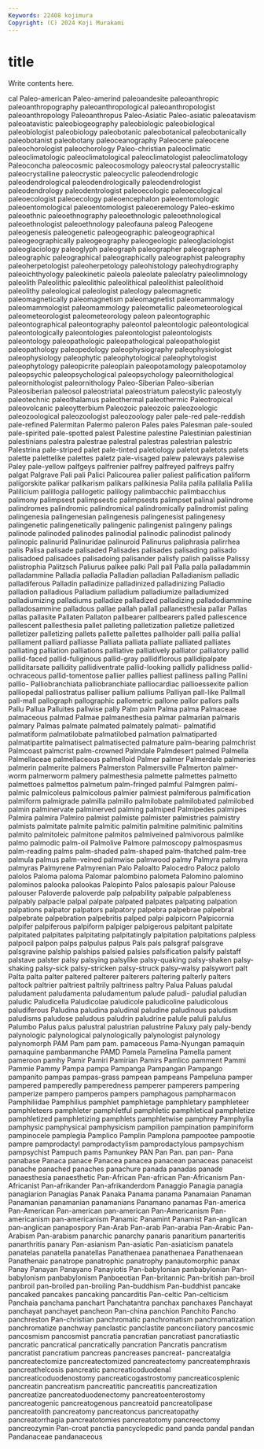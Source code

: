 ```yaml
---
Keywords: 22408 kojimura
Copyright: (C) 2024 Koji Murakami
---
```


# title

Write contents here.



cal Paleo-american Paleo-amerind paleoandesite paleoanthropic paleoanthropography paleoanthropological paleoanthropologist paleoanthropology Paleoanthropus
Paleo-Asiatic Paleo-asiatic paleoatavism paleoatavistic paleobiogeography paleobiologic paleobiological paleobiologist paleobiology paleobotanic
paleobotanical paleobotanically paleobotanist paleobotany paleoceanography Paleocene paleocene paleochorologist paleochorology Paleo-christian
paleoclimatic paleoclimatologic paleoclimatological paleoclimatologist paleoclimatology Paleoconcha paleocosmic paleocosmology paleocrystal paleocrystallic
paleocrystalline paleocrystic paleocyclic paleodendrologic paleodendrological paleodendrologically paleodendrologist paleodendrology paleodentrologist paleoecologic
paleoecological paleoecologist paleoecology paleoencephalon paleoentomologic paleoentomological paleoentomologist paleoeremology Paleo-eskimo paleoethnic
paleoethnography paleoethnologic paleoethnological paleoethnologist paleoethnology paleofauna paleog Paleogene paleogenesis paleogenetic
paleogeographic paleogeographical paleogeographically paleogeography paleogeologic paleoglaciologist paleoglaciology paleoglyph paleograph paleographer
paleographers paleographic paleographical paleographically paleographist paleography paleoherpetologist paleoherpetology paleohistology paleohydrography
paleoichthyology paleokinetic paleola paleolate paleolatry paleolimnology paleolith Paleolithic paleolithic paleolithical
paleolithist paleolithoid paleolithy paleological paleologist paleology paleomagnetic paleomagnetically paleomagnetism paleomagnetist
paleomammalogy paleomammologist paleomammology paleometallic paleometeorological paleometeorologist paleometeorology paleon paleontographic paleontographical
paleontography paleontol paleontologic paleontological paleontologically paleontologies paleontologist paleontologists paleontology paleopathologic
paleopathological paleopathologist paleopathology paleopedology paleophysiography paleophysiologist paleophysiology paleophytic paleophytological paleophytologist
paleophytology paleopicrite paleoplain paleopotamology paleopotamoloy paleopsychic paleopsychological paleopsychology paleornithological paleornithologist
paleornithology Paleo-Siberian Paleo-siberian Paleosiberian paleosol paleostriatal paleostriatum paleostylic paleostyly paleotechnic
paleothalamus paleothermal paleothermic Paleotropical paleovolcanic paleoytterbium Paleozoic paleozoic paleozoologic paleozoological
paleozoologist paleozoology paler pale-red pale-reddish pale-refined Palermitan Palermo paleron Pales
pales Palesman pale-souled pale-spirited pale-spotted palest Palestine palestine Palestinian palestinian
palestinians palestra palestrae palestral palestras palestrian palestric Palestrina pale-striped palet
pale-tinted paletiology paletot paletots palets palette palettelike palettes paletz pale-visaged
palew paleways palewise Paley pale-yellow palfgeys palfrenier palfrey palfreyed palfreys
palfry palgat Palgrave Pali pali Palici Palicourea palier paliest palification
paliform paligorskite palikar palikarism palikars palikinesia Palila palila palilalia Palilia
Palilicium palillogia palilogetic palilogy palimbacchic palimbacchius palimony palimpsest palimpsestic palimpsests
palimpset palinal palindrome palindromes palindromic palindromical palindromically palindromist paling palingenesia
palingenesian palingenesis palingenesist palingenesy palingenetic palingenetically palingenic palingenist palingeny palings
palinode palinoded palinodes palinodial palinodic palinodist palinody palinopic palinurid Palinuridae
palinuroid Palinurus paliphrasia palirrhea palis Palisa palisade palisaded Palisades palisades
palisading palisado palisadoed palisadoes palisadoing palisander palisfy palish palisse Palissy
palistrophia Palitzsch Paliurus palkee palki Pall pall Palla palla palladammin
palladammine Palladia palladia Palladian palladian Palladianism palladic palladiferous Palladin palladinize
palladinized palladinizing Palladio palladion palladious Palladium palladium palladiumize palladiumized palladiumizing
palladiums palladize palladized palladizing palladodiammine palladosammine palladous pallae pallah pallall
pallanesthesia pallar Pallas pallas pallasite Pallaten Pallaton pallbearer pallbearers palled
pallescence pallescent pallesthesia pallet palleting palletization palletize palletized palletizer palletizing
pallets pallette pallettes pallholder palli pallia pallial palliament palliard palliasse
Palliata palliata palliate palliated palliates palliating palliation palliations palliative palliatively
palliator palliatory pallid pallid-faced pallid-fuliginous pallid-gray pallidiflorous pallidipalpate palliditarsate pallidity
pallidiventrate pallid-looking pallidly pallidness pallid-ochraceous pallid-tomentose pallier pallies palliest palliness
palling Pallini pallio- Palliobranchiata palliobranchiate palliocardiac pallioessexite pallion palliopedal palliostratus
palliser pallium palliums Palliyan pall-like Pallmall pall-mall pallograph pallographic pallometric
pallone pallor pallors palls Pallu Pallua Palluites pallwise pally Palm
palm Palma palma Palmaceae palmaceous palmad Palmae palmanesthesia palmar palmarian
palmaris palmary Palmas palmate palmated palmately palmati- palmatifid palmatiform palmatilobate
palmatilobed palmation palmatiparted palmatipartite palmatisect palmatisected palmature palm-bearing palmchrist Palmcoast
palmcrist palm-crowned Palmdale Palmdesert palmed Palmella Palmellaceae palmellaceous palmelloid Palmer
palmer Palmerdale palmeries palmerin palmerite palmers Palmerston Palmersville Palmerton palmer-worm
palmerworm palmery palmesthesia palmette palmettes palmetto palmettoes palmettos palmetum palm-fringed
palmful Palmgren palmi- palmic palmicoleus palmicolous palmier palmiest palmiferous palmification
palmiform palmigrade palmilla palmillo palmilobate palmilobated palmilobed palmin palminervate palminerved
palming palmiped Palmipedes palmipes Palmira palmira Palmiro palmist palmiste palmister
palmistries palmistry palmists palmitate palmite palmitic palmitin palmitine palmitinic palmitins
palmito palmitoleic palmitone palmitos palmiveined palmivorous palmlike palmo palmodic palm-oil
Palmolive Palmore palmoscopy palmospasmus palm-reading palms palm-shaded palm-shaped palm-thatched palm-tree
palmula palmus palm-veined palmwise palmwood palmy Palmyra palmyra palmyras Palmyrene
Palmyrenian Palo Paloalto Palocedro Palocz palolo palolos Paloma paloma Palomar
palombino palometa Palomino palomino palominos palooka palookas Palopinto Palos palosapis
palour Palouse palouser Paloverde paloverde palp palpability palpable palpableness palpably
palpacle palpal palpate palpated palpates palpating palpation palpations palpator palpators
palpatory palpebra palpebrae palpebral palpebrate palpebration palpebritis palped palpi palpicorn
Palpicornia palpifer palpiferous palpiform palpiger palpigerous palpitant palpitate palpitated palpitates
palpitating palpitatingly palpitation palpitations palpless palpocil palpon palps palpulus palpus
Pals pals palsgraf palsgrave palsgravine palship palships palsied palsies palsification
palsify palstaff palstave palster palsy palsying palsylike palsy-quaking palsy-shaken palsy-shaking
palsy-sick palsy-stricken palsy-struck palsy-walsy palsywort palt Palta palta palter paltered
palterer palterers paltering palterly palters paltock paltrier paltriest paltrily paltriness
paltry Palua Paluas paludal paludament paludamenta paludamentum palude paludi- paludial
paludian paludic Paludicella Paludicolae paludicole paludicoline paludicolous paludiferous Paludina paludina
paludinal paludine paludinous paludism paludisms paludose paludous paludrin paludrine palule
paluli palulus Palumbo Palus palus palustral palustrian palustrine Paluxy paly
paly-bendy palynologic palynological palynologically palynologist palynology palynomorph PAM Pam pam
pam. pamaceous Pama-Nyungan pamaquin pamaquine pambanmanche PAMD Pamela Pamelina Pamella
pament pameroon pamhy Pamir Pamiri Pamirian Pamirs Pamlico pamment Pammi
Pammie Pammy Pampa pampa Pampanga Pampangan Pampango pampanito pampas pampas-grass
pampean pampeans Pampeluna pamper pampered pamperedly pamperedness pamperer pamperers pampering
pamperize pampero pamperos pampers pamphagous pampharmacon Pamphiliidae Pamphilius pamphlet pamphletage
pamphletary pamphleteer pamphleteers pamphleter pamphletful pamphletic pamphletical pamphletize pamphletized pamphletizing
pamphlets pamphletwise pamphrey Pamphylia pamphysic pamphysical pamphysicism pampilion pampination pampiniform
pampinocele pamplegia Pamplico Pamplin Pamplona pampootee pampootie pampre pamprodactyl pamprodactylism
pamprodactylous pampsychism pampsychist Pampuch pams Pamunkey PAN Pan Pan. pan
pan- Pana panabase Panaca panace Panacea panacea panacean panaceas panaceist
panache panached panaches panachure panada panadas panade panaesthesia panaesthetic Pan-African
Pan-african Pan-Africanism Pan-Africanist Pan-afrikander Pan-afrikanderdom Panaggio Panagia panagia panagiarion Panagias
Panak Panaka Panama panama Panamaian Panaman Panamanian panamanian panamanians Panamano
panamas Pan-america Pan-American Pan-american pan-american Pan-Americanism Pan-americanism pan-americanism Panamic Panamint
Panamist Pan-anglican pan-anglican panapospory Pan-Arab Pan-arab Pan-arabia Pan-Arabic Pan-Arabism Pan-arabism
panarchic panarchy panaris panaritium panarteritis panarthritis panary Pan-asianism Pan-asiatic Pan-asiaticism
panatela panatelas panatella panatellas Panathenaea panathenaea Panathenaean Panathenaic panatrope panatrophic
panatrophy panautomorphic panax Panay Panayan Panayano Panayiotis Pan-babylonian panbabylonian Pan-babylonism
panbabylonism Panboeotian Pan-britannic Pan-british pan-broil panbroil pan-broiled pan-broiling Pan-buddhism Pan-buddhist
pancake pancaked pancakes pancaking pancarditis Pan-celtic Pan-celticism Panchaia panchama panchart
Panchatantra panchax panchaxes Panchayat panchayat panchayet pancheon Pan-china panchion Panchito
Pancho panchreston Pan-christian panchromatic panchromatism panchromatization panchromatize panchway panclastic panclastite
panconciliatory pancosmic pancosmism pancosmist pancratia pancratian pancratiast pancratiastic pancratic pancratical
pancratically pancration Pancratis pancratism pancratist pancratium pancreas pancreases pancreat- pancreatalgia
pancreatectomize pancreatectomized pancreatectomy pancreatemphraxis pancreathelcosis pancreatic pancreaticoduodenal pancreaticoduodenostomy pancreaticogastrostomy pancreaticosplenic
pancreatin pancreatism pancreatitic pancreatitis pancreatization pancreatize pancreatoduodenectomy pancreatoenterostomy pancreatogenic pancreatogenous
pancreatoid pancreatolipase pancreatolith pancreatomy pancreatoncus pancreatopathy pancreatorrhagia pancreatotomies pancreatotomy pancreectomy
pancreozymin Pan-croat panctia pancyclopedic pand panda pandal pandan Pandanaceae pandanaceous
